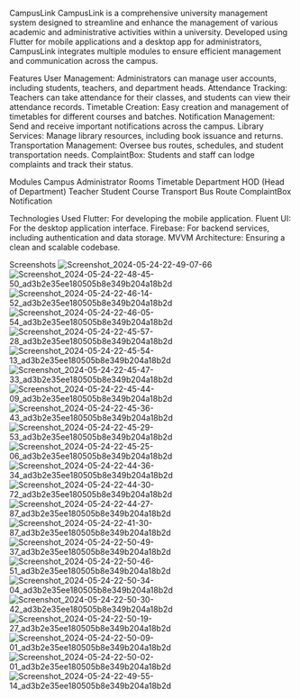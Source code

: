 CampusLink
CampusLink is a comprehensive university management system designed to streamline and enhance the management of various academic and administrative activities within a university. Developed using Flutter for mobile applications and a desktop app for administrators, CampusLink integrates multiple modules to ensure efficient management and communication across the campus.

Features
User Management: Administrators can manage user accounts, including students, teachers, and department heads.
Attendance Tracking: Teachers can take attendance for their classes, and students can view their attendance records.
Timetable Creation: Easy creation and management of timetables for different courses and batches.
Notification Management: Send and receive important notifications across the campus.
Library Services: Manage library resources, including book issuance and returns.
Transportation Management: Oversee bus routes, schedules, and student transportation needs.
ComplaintBox: Students and staff can lodge complaints and track their status.

Modules
Campus
Administrator
Rooms
Timetable
Department
HOD (Head of Department)
Teacher
Student
Course
Transport
Bus
Route
ComplaintBox
Notification

Technologies Used
Flutter: For developing the mobile application.
Fluent UI: For the desktop application interface.
Firebase: For backend services, including authentication and data storage.
MVVM Architecture: Ensuring a clean and scalable codebase.

Screenshots
![Screenshot_2024-05-24-22-49-07-66](https://github.com/HaiderNaqvi1435/campuslink_mobile/assets/104074528/cd679214-cc77-4a50-a96d-463038e84b53)
![Screenshot_2024-05-24-22-48-45-50_ad3b2e35ee180505b8e349b204a18b2d](https://github.com/HaiderNaqvi1435/campuslink_mobile/assets/104074528/1879d107-468a-4249-903e-586b8f55e5dd)
![Screenshot_2024-05-24-22-46-14-52_ad3b2e35ee180505b8e349b204a18b2d](https://github.com/HaiderNaqvi1435/campuslink_mobile/assets/104074528/fe349fed-d09a-433f-9ac1-ca8804070f16)
![Screenshot_2024-05-24-22-46-05-54_ad3b2e35ee180505b8e349b204a18b2d](https://github.com/HaiderNaqvi1435/campuslink_mobile/assets/104074528/a0fac033-590d-4e8a-afc1-91682ccd3979)
![Screenshot_2024-05-24-22-45-57-28_ad3b2e35ee180505b8e349b204a18b2d](https://github.com/HaiderNaqvi1435/campuslink_mobile/assets/104074528/d72cc13b-65c0-421d-9055-30304de4661f)
![Screenshot_2024-05-24-22-45-54-13_ad3b2e35ee180505b8e349b204a18b2d](https://github.com/HaiderNaqvi1435/campuslink_mobile/assets/104074528/a84a07e0-09cd-4dd5-a64f-a050651bf4b3)
![Screenshot_2024-05-24-22-45-47-33_ad3b2e35ee180505b8e349b204a18b2d](https://github.com/HaiderNaqvi1435/campuslink_mobile/assets/104074528/a660b22d-afaa-4b82-addd-d35f0e6304a1)
![Screenshot_2024-05-24-22-45-44-09_ad3b2e35ee180505b8e349b204a18b2d](https://github.com/HaiderNaqvi1435/campuslink_mobile/assets/104074528/bcf96506-dbee-4631-a226-1d078821a10d)
![Screenshot_2024-05-24-22-45-36-43_ad3b2e35ee180505b8e349b204a18b2d](https://github.com/HaiderNaqvi1435/campuslink_mobile/assets/104074528/6e5e5606-ad69-410d-9158-e926423cd2af)
![Screenshot_2024-05-24-22-45-29-53_ad3b2e35ee180505b8e349b204a18b2d](https://github.com/HaiderNaqvi1435/campuslink_mobile/assets/104074528/5a7a55b5-b058-487b-b271-4adabd2313e9)
![Screenshot_2024-05-24-22-45-25-06_ad3b2e35ee180505b8e349b204a18b2d](https://github.com/HaiderNaqvi1435/campuslink_mobile/assets/104074528/bb28fff2-e519-42a7-b373-b762bcef8e11)
![Screenshot_2024-05-24-22-44-36-34_ad3b2e35ee180505b8e349b204a18b2d](https://github.com/HaiderNaqvi1435/campuslink_mobile/assets/104074528/0204728b-f017-4185-8d8d-6db5d5ec6dc0)
![Screenshot_2024-05-24-22-44-30-72_ad3b2e35ee180505b8e349b204a18b2d](https://github.com/HaiderNaqvi1435/campuslink_mobile/assets/104074528/feedf4fd-120b-4eee-bc91-819d52eb6b52)
![Screenshot_2024-05-24-22-44-27-87_ad3b2e35ee180505b8e349b204a18b2d](https://github.com/HaiderNaqvi1435/campuslink_mobile/assets/104074528/8652e168-eb3e-4579-b5a3-eb5f2206409b)
![Screenshot_2024-05-24-22-41-30-87_ad3b2e35ee180505b8e349b204a18b2d](https://github.com/HaiderNaqvi1435/campuslink_mobile/assets/104074528/795bea25-99ee-41e1-b577-98f0dfd5cc30)
![Screenshot_2024-05-24-22-50-49-37_ad3b2e35ee180505b8e349b204a18b2d](https://github.com/HaiderNaqvi1435/campuslink_mobile/assets/104074528/b5e027c3-0f40-4da3-97be-524e9bf899a1)
![Screenshot_2024-05-24-22-50-46-51_ad3b2e35ee180505b8e349b204a18b2d](https://github.com/HaiderNaqvi1435/campuslink_mobile/assets/104074528/da309b1e-7dce-478a-b7ca-d0186e2c8b15)
![Screenshot_2024-05-24-22-50-34-04_ad3b2e35ee180505b8e349b204a18b2d](https://github.com/HaiderNaqvi1435/campuslink_mobile/assets/104074528/ae57a1a8-7117-403d-8321-eb22a43365b6)
![Screenshot_2024-05-24-22-50-30-42_ad3b2e35ee180505b8e349b204a18b2d](https://github.com/HaiderNaqvi1435/campuslink_mobile/assets/104074528/67c14c5e-82a3-4cbb-a1c3-10f38ef4c794)
![Screenshot_2024-05-24-22-50-19-27_ad3b2e35ee180505b8e349b204a18b2d](https://github.com/HaiderNaqvi1435/campuslink_mobile/assets/104074528/57b71a6d-6ee0-4b3d-9f63-c17268a0939c)
![Screenshot_2024-05-24-22-50-09-01_ad3b2e35ee180505b8e349b204a18b2d](https://github.com/HaiderNaqvi1435/campuslink_mobile/assets/104074528/b0eb1a1e-1d66-42ea-b07d-0d2d53dff610)
![Screenshot_2024-05-24-22-50-02-01_ad3b2e35ee180505b8e349b204a18b2d](https://github.com/HaiderNaqvi1435/campuslink_mobile/assets/104074528/0287e9bf-defb-46de-a7b7-12d5f2b92fc4)
![Screenshot_2024-05-24-22-49-55-14_ad3b2e35ee180505b8e349b204a18b2d](https://github.com/HaiderNaqvi1435/campuslink_mobile/assets/104074528/f612c520-ed3c-4d4e-9a9c-4e556a545997)
